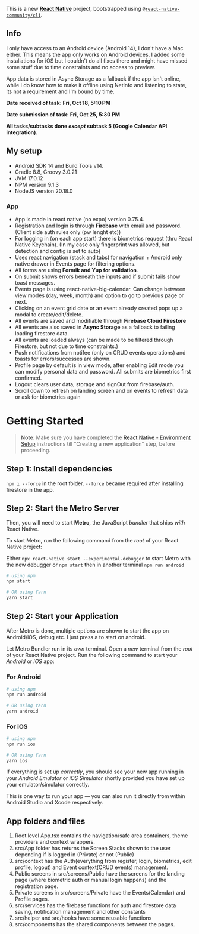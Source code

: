 This is a new [**React Native**](https://reactnative.dev) project, bootstrapped using [`@react-native-community/cli`](https://github.com/react-native-community/cli).

## Info

I only have access to an Android device (Android 14), I don't have a Mac either.
This means the app only works on Android devices.
I added some installations for iOS but I couldn't do all fixes there and might have missed some
stuff due to time constraints and no access to preview.

App data is stored in Async Storage as a fallback if the app isn't online, while I do know how to make it offline using NetInfo and listening to state,
its not a requirement and I'm bound by time.

**Date received of task: Fri, Oct 18, 5:10 PM**

**Date submission of task: Fri, Oct 25, 5:30 PM**

**All tasks/subtasks done _except_ subtask 5 (Google Calendar API integration).**

## My setup

- Android SDK 14 and Build Tools v14.
- Gradle 8.8, Groovy 3.0.21
- JVM 17.0.12
- NPM version 9.1.3
- NodeJS version 20.18.0

### App

- App is made in react native (no expo) version 0.75.4.
- Registration and login is through **Firebase** with email and password. (Client side auth rules only (pw lenght etc))
- For logging in (on each app start) there is biometrics request (thru React Native Keychain). (In my case only fingerprint was allowed, but detection and config is set to auto)
- Uses react navigation (stack and tabs) for navigation + Android only native drawer in Events page for filtering options.
- All forms are using **Formik and Yup for validation**.
- On submit shows errors beneath the inputs and if submit fails show toast messages.
- Events page is using react-native-big-calendar. Can change between view modes (day, week, month) and option to go to previous page or next.
- Clicking on an event grid date or an event already created pops up a modal to create/edit/delete.
- All events are saved and modifiable through **Firebase Cloud Firestore**
- All events are also saved in **Async Storage** as a fallback to failing loading firestore data.
- All events are loaded always (can be made to be filtered through Firestore, but not due to time constraints.)
- Push notifications from notifee (only on CRUD events operations) and toasts for errors/successes are shown.
- Profile page by default is in view mode, after enabling Edit mode you can modify personal data and password. All submits are biometrics first confirmed.
- Logout clears user data, storage and signOut from firebase/auth.
- Scroll down to refresh on landing screen and on events to refresh data or ask for biometrics again

# Getting Started

> **Note**: Make sure you have completed the [React Native - Environment Setup](https://reactnative.dev/docs/environment-setup) instructions till "Creating a new application" step, before proceeding.

## Step 1: Install dependencies

`npm i --force` in the root folder. `--force` became required after installing firestore in the app.

## Step 2: Start the Metro Server

Then, you will need to start **Metro**, the JavaScript _bundler_ that ships _with_ React Native.

To start Metro, run the following command from the _root_ of your React Native project:

Either `npx react-native start --experimental-debugger` to start Metro with the new debugger or `npm start` then
in another terminal `npm run android`

```bash
# using npm
npm start

# OR using Yarn
yarn start
```

## Step 2: Start your Application

After Metro is done, multiple options are shown to start the app on Android/iOS, debug etc.
I just press a to start on android.

Let Metro Bundler run in its _own_ terminal. Open a _new_ terminal from the _root_ of your React Native project. Run the following command to start your _Android_ or _iOS_ app:

### For Android

```bash
# using npm
npm run android

# OR using Yarn
yarn android
```

### For iOS

```bash
# using npm
npm run ios

# OR using Yarn
yarn ios
```

If everything is set up _correctly_, you should see your new app running in your _Android Emulator_ or _iOS Simulator_ shortly provided you have set up your emulator/simulator correctly.

This is one way to run your app — you can also run it directly from within Android Studio and Xcode respectively.

## App folders and files

1. Root level App.tsx contains the navigation/safe area containers, theme providers and context wrappers.
2. src/App folder has returns the Screen Stacks shown to the user depending if is logged in (Private) or not (Public)
3. src/context has the Auth(everything from register, login, biometrics, edit profile, logout) and Event context(CRUD events) management.
4. Public screens in src/screens/Public have the screens for the landing page (where biometric auth or manual login happens)
   and the registration page.
5. Private screens in src/screens/Private have the Events(Calendar) and Profile pages.
6. src/services has the firebase functions for auth and firestore data saving, notification management and other constants
7. src/helper and src/hooks have some reusable functions
8. src/components has the shared components between the pages.

